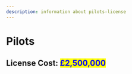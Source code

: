 ```yaml
---
description: information about pilots-license
---
```


# Pilots

## License Cost: <mark style="color:blue;">£2,500,000</mark>
